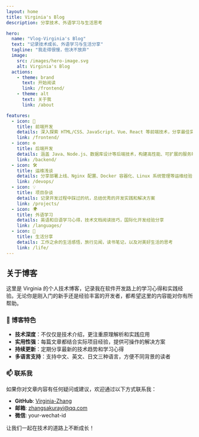 ```yaml
---
layout: home
title: Virginia's Blog
description: 分享技术、外语学习与生活思考

hero:
  name: "Vlog-Virginia's Blog"
  text: "记录技术成长、外语学习与生活分享"
  tagline: "我走得很慢，但决不放弃"
  image:
    src: /images/hero-image.svg
    alt: Virginia's Blog
  actions:
    - theme: brand
      text: 开始阅读
      link: /frontend/
    - theme: alt
      text: 关于我
      link: /about

features:
  - icon: 🎨
    title: 前端开发
    details: 深入探索 HTML/CSS、JavaScript、Vue、React 等前端技术，分享最佳实践和性能优化技巧
    link: /frontend/
  - icon: ⚙️
    title: 后端开发
    details: 涵盖 Java、Node.js、数据库设计等后端技术，构建高性能、可扩展的服务端应用
    link: /backend/
  - icon: 🛠️
    title: 运维浅谈
    details: 分享部署上线、Nginx 配置、Docker 容器化、Linux 系统管理等运维经验
    link: /devops/
  - icon: 💡
    title: 项目杂谈
    details: 记录开发过程中踩过的坑，总结优秀的开发实践和解决方案
    link: /projects/
  - icon: 🌍
    title: 外语学习
    details: 英语和日语学习心得，技术文档阅读技巧，国际化开发经验分享
    link: /languages/
  - icon: 🌱
    title: 生活分享
    details: 工作之余的生活感悟，旅行见闻，读书笔记，以及对美好生活的思考
    link: /life/
---
```


<HomeContent />

## 关于博客

这里是 Virginia 的个人技术博客，记录我在软件开发路上的学习心得和实践经验。无论你是刚入门的新手还是经验丰富的开发者，都希望这里的内容能对你有所帮助。

### 🎯 博客特色

- **技术深度**：不仅仅是技术介绍，更注重原理解析和实践应用
- **实用性强**：每篇文章都结合实际项目经验，提供可操作的解决方案
- **持续更新**：定期分享最新的技术趋势和学习心得
- **多语言支持**：支持中文、英文、日文三种语言，方便不同背景的读者

### 📫 联系我

如果你对文章内容有任何疑问或建议，欢迎通过以下方式联系我：

- **GitHub**: [Virginia-Zhang](https://github.com/Virginia-Zhang)
- **邮箱**: zhangsakurayi@qq.com
- **微信**: your-wechat-id

让我们一起在技术的道路上不断成长！
